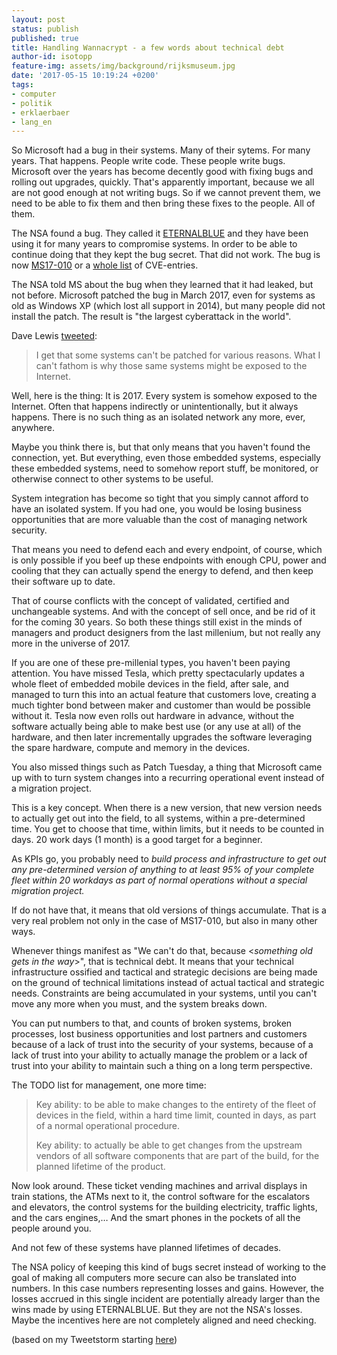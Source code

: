 ```yaml
---
layout: post
status: publish
published: true
title: Handling Wannacrypt - a few words about technical debt
author-id: isotopp
feature-img: assets/img/background/rijksmuseum.jpg
date: '2017-05-15 10:19:24 +0200'
tags:
- computer
- politik
- erklaerbaer
- lang_en
---
```

So Microsoft had a bug in their systems. Many of their sytems. For many
years. That happens. People write code. These people write bugs. Microsoft
over the years has become decently good with fixing bugs and rolling out
upgrades, quickly. That's apparently important, because we all are not good
enough at not writing bugs. So if we cannot prevent them, we need to be able
to fix them and then bring these fixes to the people. All of them. 

The NSA found a bug. They called it
[ETERNALBLUE](https://en.wikipedia.org/wiki/EternalBlue) and they have been
using it for many years to compromise systems. In order to be able to
continue doing that they kept the bug secret. That did not work. The bug is
now
[MS17-010](https://technet.microsoft.com/en-us/library/security/ms17-010.aspx)
or a [whole list](https://www.rapid7.com/db/modules/auxiliary/scanner/smb/smb_ms17_010)
of CVE-entries.

The NSA told MS about the bug when they learned that it had leaked, but not
before. Microsoft patched the bug in March 2017, even for systems as old as
Windows XP (which lost all support in 2014), but many people did not install
the patch. The result is "the largest cyberattack in the world".

Dave Lewis [tweeted](https://twitter.com/isotopp/status/863998739261923332):

> I get that some systems can't be patched for various reasons. What I can't
> fathom is why those same systems might be exposed to the Internet.

Well, here is the thing: It is 2017. Every system is somehow exposed to the
Internet. Often that happens indirectly or unintentionally, but it always
happens. There is no such thing as an isolated network any more, ever,
anywhere.

Maybe you think there is, but that only means that you haven't found the
connection, yet. But everything, even those embedded systems, especially
these embedded systems, need to somehow report stuff, be monitored, or
otherwise connect to other systems to be useful.

System integration has become so tight that you simply cannot afford to have
an isolated system. If you had one, you would be losing business
opportunities that are more valuable than the cost of managing network
security.

That means you need to defend each and every endpoint, of course, which is
only possible if you beef up these endpoints with enough CPU, power and
cooling that they can actually spend the energy to defend, and then keep
their software up to date.

That of course conflicts with the concept of validated, certified and
unchangeable systems. And with the concept of sell once, and be rid of it
for the coming 30 years. So both these things still exist in the minds of
managers and product designers from the last millenium, but not really any
more in the universe of 2017.

If you are one of these pre-millenial types, you haven't been paying
attention. You have missed Tesla, which pretty spectacularly updates a whole
fleet of embedded mobile devices in the field, after sale, and managed to
turn this into an actual feature that customers love, creating a much
tighter bond between maker and customer than would be possible without it.
Tesla now even rolls out hardware in advance, without the software actually
being able to make best use (or any use at all) of the hardware, and then
later incrementally upgrades the software leveraging the spare hardware,
compute and memory in the devices.

You also missed things such as Patch Tuesday, a thing that Microsoft came up
with to turn system changes into a recurring operational event instead of a
migration project.

This is a key concept. When there is a new version, that new version needs
to actually get out into the field, to all systems, within a pre-determined
time. You get to choose that time, within limits, but it needs to be counted
in days. 20 work days (1 month) is a good target for a beginner.

As KPIs go, you probably need to _build process and infrastructure to get
out any pre-determined version of anything to at least 95% of your complete
fleet within 20 workdays as part of normal operations without a special
migration project._

If do not have that, it means that old versions of things accumulate. That
is a very real problem not only in the case of MS17-010, but also in many
other ways.

Whenever things manifest as "We can't do that, because \<_something old gets
in the way_\>", that is technical debt. It means that your technical
infrastructure ossified and tactical and strategic decisions are being
made on the ground of technical limitations instead of actual tactical and
strategic needs. Constraints are being accumulated in your systems, until
you can't move any more when you must, and the system breaks down.

You can put numbers to that, and counts of broken systems, broken processes,
lost business opportunities and lost partners and customers because of a
lack of trust into the security of your systems, because of a lack of trust
into your ability to actually manage the problem or a lack of trust into
your ability to maintain such a thing on a long term perspective.

The TODO list for management, one more time:

> Key ability: to be able to make changes to the entirety of the fleet of
> devices in the field, within a hard time limit, counted in days, as part
> of a normal operational procedure.
>
> Key ability: to actually be able to get changes from the upstream vendors
> of all software components that are part of the build, for the planned
> lifetime of the product.

Now look around. These ticket vending machines and arrival displays in train
stations, the ATMs next to it, the control software for the escalators and
elevators, the control systems for the building electricity, traffic lights,
and the cars engines,… And the smart phones in the pockets of all the
people around you.

And not few of these systems have planned lifetimes of decades.

The NSA policy of keeping this kind of bugs secret instead of working to the
goal of making all computers more secure can also be translated into
numbers. In this case numbers representing losses and  gains. However, the
losses accrued in this single incident are potentially already larger than
the wins made by using ETERNALBLUE. But they are not the NSA's losses. Maybe
the incentives here are not completely aligned and need checking.

(based on my Tweetstorm starting [here](https://twitter.com/gattaca/status/863959534854955008))

